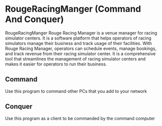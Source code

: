 # RougeRacingManger (Command And Conquer)
RougeRacingManger
Rouge Racing Manager is a venue manager for racing simulator centers. It is a software platform that helps operators of racing simulators manage their business and track usage of their facilities. With Rouge Racing Manager, operators can schedule events, manage bookings, and track revenue from their racing simulator center. It is a comprehensive tool that streamlines the management of racing simulator centers and makes it easier for operators to run their business.

## Command
Use this program to command other PCs that you add to your network

## Conquer
Use this program as a client to be commanded by the command computer
